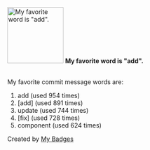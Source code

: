 <img src="https://my-badges.github.io/my-badges/favorite-word.png" alt="My favorite word is &quot;add&quot;." title="My favorite word is &quot;add&quot;." width="128">
<strong>My favorite word is &quot;add&quot;.</strong>
<br><br>

My favorite commit message words are:

1. add (used 954 times)
2. [add] (used 891 times)
3. update (used 744 times)
4. [fix] (used 728 times)
5. component (used 624 times)


Created by <a href="https://github.com/my-badges/my-badges">My Badges</a>